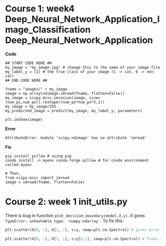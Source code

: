 # Course 1: week4 Deep_Neural_Network_Application_Image_Classification Deep_Neural_Network_Application
**Code**
```
## START CODE HERE ##
my_image = "my_image.jpg" # change this to the name of your image file 
my_label_y = [1] # the true class of your image (1 -> cat, 0 -> non-cat)
## END CODE HERE ##

fname = "images/" + my_image
image = np.array(ndimage.imread(fname, flatten=False))
my_image = scipy.misc.imresize(image, size=(num_px,num_px)).reshape((num_px*num_px*3,1))
my_image = my_image/255.
my_predicted_image = predict(my_image, my_label_y, parameters)

plt.imshow(image)
```

**Error**
```
AttributeError: module 'scipy.ndimage' has no attribute 'imread'
```

**Fix**
```
pip install pillow # using pip
conda install -n myenv conda-forge pillow # for conda environment called myenv

# Then,
from scipy.misc import imread
image = imread(fname, flatten=False)
```



# Course 2: week 1  init_utils.py
There is bug in function `plot_decision_boundary(model,X,y)`. It gives `TypeError: unhashable type: 'numpy.ndarray'`.
To fix this:
```python
plt.scatter(X[0, :], X[1, :], c=y, cmap=plt.cm.Spectral) # gives error

plt.scatter(X[0, :], X[1, :], c=y[0,:], cmap=plt.cm.Spectral) # fixes the bug
```
